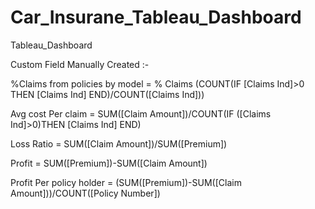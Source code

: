# Car_Insurane_Tableau_Dashboard
Tableau_Dashboard

Custom Field Manually Created :- 

%Claims from policies by model  =  % Claims (COUNT(IF [Claims Ind]>0 THEN [Claims Ind] END)/COUNT([Claims Ind]))

Avg cost Per claim =  SUM([Claim Amount])/COUNT(IF ([Claims Ind]>0)THEN [Claims Ind] END)

Loss Ratio  =  SUM([Claim Amount])/SUM([Premium])

Profit  =  SUM([Premium])-SUM([Claim Amount])

Profit Per policy holder = (SUM([Premium])-SUM([Claim Amount]))/COUNT([Policy Number])
